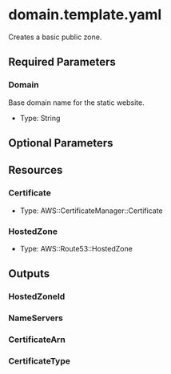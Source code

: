 # domain.template.yaml

Creates a basic public zone.

## Required Parameters

### Domain

Base domain name for the static website.

- Type: String

## Optional Parameters

## Resources

### Certificate

- Type: AWS::CertificateManager::Certificate

### HostedZone

- Type: AWS::Route53::HostedZone

## Outputs

### HostedZoneId

### NameServers

### CertificateArn

### CertificateType